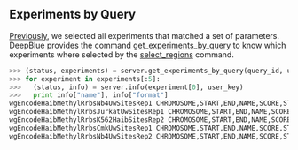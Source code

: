 ## Experiments by Query

[Previously](05-02-selection-experiments.md), we selected all experiments that matched a set of parameters. DeepBlue provides the command [get_experiments_by_query](http://deepblue.mpi-inf.mpg.de/api.html#api-get_experiments_by_query) to know which experiments where selected by the [select_regions](http://deepblue.mpi-inf.mpg.de/api.html#api-select_regions) command.

```python
>>> (status, experiments) = server.get_experiments_by_query(query_id, user_key)
>>> for experiment in experiments[:5]:
>>>   (status, info) = server.info(experiment[0], user_key)
>>>   print info["name"], info["format"]
wgEncodeHaibMethylRrbsNb4UwSitesRep1 CHROMOSOME,START,END,NAME,SCORE,STRAND,THICK_START,THICK_END,ITEM_RGB,BLOCK_COUNT,BLOCK_SIZES
wgEncodeHaibMethylRrbsJurkatUwSitesRep1 CHROMOSOME,START,END,NAME,SCORE,STRAND,THICK_START,THICK_END,ITEM_RGB,BLOCK_COUNT,BLOCK_SIZES
wgEncodeHaibMethylRrbsK562HaibSitesRep2 CHROMOSOME,START,END,NAME,SCORE,STRAND,THICK_START,THICK_END,ITEM_RGB,BLOCK_COUNT,BLOCK_SIZES
wgEncodeHaibMethylRrbsCmkUwSitesRep1 CHROMOSOME,START,END,NAME,SCORE,STRAND,THICK_START,THICK_END,ITEM_RGB,BLOCK_COUNT,BLOCK_SIZES
wgEncodeHaibMethylRrbsNb4UwSitesRep2 CHROMOSOME,START,END,NAME,SCORE,STRAND,THICK_START,THICK_END,ITEM_RGB,BLOCK_COUNT,BLOCK_SIZES
```